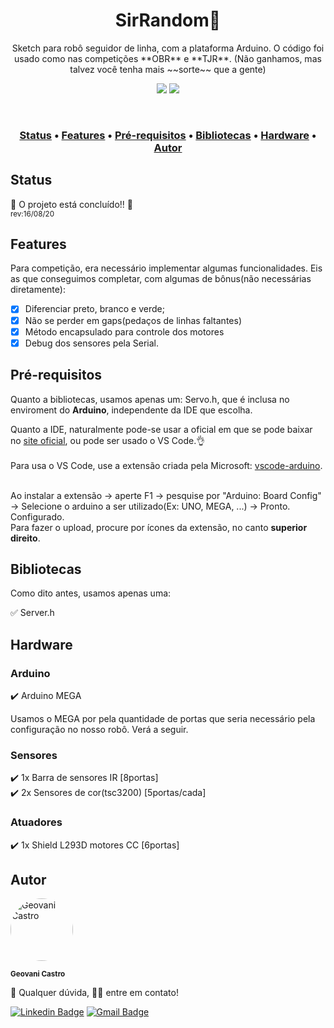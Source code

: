 <h1 align="center">SirRandom🤖</h1> 
<p align="center">
Sketch para robô seguidor de linha, com a plataforma Arduino. O código foi usado como nas competições **OBR** e **TJR**.
(Não ganhamos, mas talvez você tenha mais ~~sorte~~ que a gente)
</p>

<p align="center">
<img src="https://img.shields.io/static/v1?label=Plataforma&message=Arduino&color=00979D&style=flat&logo=arduino"/>
<img src="https://img.shields.io/static/v1?label=build&message=passing&color=4ac41c&style=flat"/>
</p>

<br/>

<h3 align="center">
 <a href="#status">Status</a> •
 <a href="#features">Features</a> • 
 <a href="#pre-requisitos">Pré-requisitos</a> • 
 <a href="#bibliotecas">Bibliotecas</a> •
 <a href="#hardware">Hardware</a> • 
 <a href="#autor">Autor</a>
</h3>

<h2 id="status">Status</h2>

<p>🥳 O projeto está concluído!! 🥳</br><small>rev:16/08/20</small></p> 
 
<h2 id="features">Features</h2>

Para competição, era necessário implementar algumas funcionalidades. Eis as que conseguimos completar, com algumas de bônus(não necessárias diretamente):

- [x] Diferenciar preto, branco e verde;
- [x] Não se perder em gaps(pedaços de linhas faltantes)
- [x] Método encapsulado para controle dos motores
- [x] Debug dos sensores pela Serial.
 
<h2 id="pre-requisitos">Pré-requisitos</h2>

<p>Quanto a bibliotecas, usamos apenas um: Servo.h, que é inclusa no enviroment 
do <b>Arduino</b>, independente da IDE que escolha.</p>

<p>Quanto a IDE, naturalmente pode-se usar a oficial em que se pode baixar no <a href="https://www.arduino.cc/en/Main/Software">site oficial</a>, ou pode ser usado o VS Code.👌
 <br/>
 <br/>
Para usa o VS Code, use a extensão criada pela Microsoft: <a href="https://marketplace.visualstudio.com/items?itemName=vsciot-vscode.vscode-arduino">vscode-arduino</a>.</p><br/>
Ao instalar a extensão -> aperte F1 -> pesquise por "Arduino: Board Config" -> Selecione o arduino a ser utilizado(Ex: UNO, MEGA, ...) -> Pronto. Configurado.<br/>
Para fazer o upload, procure por ícones da extensão, no canto <b>superior direito</b>.
 
<h2 id="bibliotecas">Bibliotecas</h2>

  <p>Como dito antes, usamos apenas uma:</p>
✅ Server.h

<h2 id="hardware">Hardware</h2>

<h3>Arduino</h3>
✔️ Arduino MEGA
<p>Usamos o MEGA por pela quantidade de portas que seria necessário pela configuração no nosso robô. Verá a seguir.</p>

<h3>Sensores</h3>
✔️ 1x Barra de sensores IR [8portas]</br>
✔️ 2x Sensores de cor(tsc3200) [5portas/cada]

<h3>Atuadores</h3>
✔️ 1x Shield L293D motores CC [6portas]
 
<h2 id="autor">Autor</h2>

 <img style="border-radius: 50%;" src="https://avatars0.githubusercontent.com/u/17338976?s=460&u=b5b325738af4dba6d51cbf2e8e335ca389bc493d&v=4" width="100px;" alt="Geovani Castro"/>
 
 <sub><b>Geovani Castro</b></sub>
</br>

🤔 Qualquer dúvida, 👋🏽 entre em contato!

[![Linkedin Badge](https://img.shields.io/badge/-Geovani_Castro-blue?style=flat-square&logo=Linkedin&logoColor=white&link=https://www.linkedin.com/in/geovani-castro-149733104/)](https://www.linkedin.com/in/geovani-castro-149733104/) 
[![Gmail Badge](https://img.shields.io/badge/-geovani537@gmail.com-c14438?style=flat-square&logo=Gmail&logoColor=white&link=mailto:geovani537@gmail.com)](mailto:geovani537@gmail.com)

